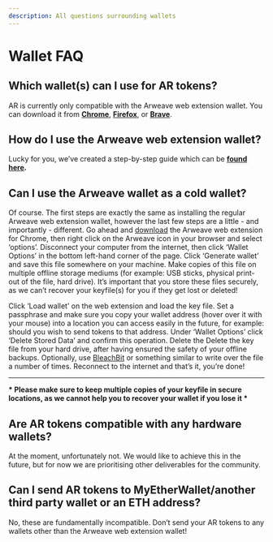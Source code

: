 ```yaml
---
description: All questions surrounding wallets
---
```


# Wallet FAQ

## **Which wallet\(s\) can I use for AR tokens?**

AR is currently only compatible with the Arweave web extension wallet. You can download it  from [**Chrome**](https://chrome.google.com/webstore/detail/arweave/iplppiggblloelhoglpmkmbinggcaaoc), [**Firefox**](https://addons.mozilla.org/en-US/firefox/addon/arweave/), or [**Brave**](https://chrome.google.com/webstore/detail/arweave/iplppiggblloelhoglpmkmbinggcaaoc).

## **How do I use the Arweave web extension wallet?**

Lucky for you, we’ve created a step-by-step guide which can be [**found here**](https://docs.arweave.org/info/wallets/arweave-web-extension-wallet)**.**

## **Can I use the Arweave wallet as a cold wallet?**

Of course. The first steps are exactly the same as installing the regular Arweave web extension wallet, however the last few steps are a little - and importantly - different. Go ahead and [download](https://chrome.google.com/webstore/detail/arweave-client/iplppiggblloelhoglpmkmbinggcaaoc?hl=en-US) the Arweave web extension for Chrome, then right click on the Arweave icon in your browser and select ‘options’. Disconnect your computer from the internet, then click ‘Wallet Options’ in the bottom left-hand corner of the page. Click ‘Generate wallet’ and save this file somewhere on your machine.  Make copies of this file on multiple offline storage mediums \(for example: USB sticks, physical print-out of the file, hard drive\). It’s important that you store these files securely, as we can’t recover your keyfile\(s\) for you if they get lost or deleted!  


Click ‘Load wallet’ on the web extension and load the key file. Set a passphrase and make sure you copy your wallet address \(hover over it with your mouse\) into a location you can access easily in the future, for example: should you wish to send tokens to that address. Under ‘Wallet Options’ click ‘Delete Stored Data’ and confirm this operation. Delete the Delete the key file from your hard drive, after having ensured the safety of your offline backups. Optionally, use [BleachBit](https://www.bleachbit.org/) or something similar to write over the file a number of times. Reconnect to the internet and that’s it, you’re done!  
****

**\* Please make sure to keep multiple copies of your keyfile in secure locations, as we cannot help you to recover your wallet if you lose it \***

## **Are AR tokens compatible with any hardware wallets?**

At the moment, unfortunately not. We would like to achieve this in the future, but for now we are prioritising other deliverables for the community. 

## **Can I send AR tokens to MyEtherWallet/another third party wallet or an ETH address?**

No, these are fundamentally incompatible. Don’t send your AR tokens to any wallets other than the Arweave web extension wallet!  


